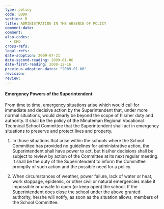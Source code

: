 ```yaml
---
type: policy
code: BDDA
section: B
title: ADMINISTRATION IN THE ABSENCE OF POLICY
comment-date:
comment:
also-codes:
  - CHD
cross-refs:
legal-refs:
date-adoption: 2009-07-21
date-second-reading: 2009-01-06
date-first-reading: 2008-12-16
previous-adoption-dates: "2009-01-06"
revision: 
review: 
---
```


#### Emergency Powers of the Superintendent

From time to time, emergency situations arise which would call for immediate and decisive action by the Superintendent that, under more normal situations, would clearly be beyond the scope of his/her duty and authority.  It shall be the policy of the Minuteman Regional Vocational Technical School Committee that the Superintendent shall act in emergency situations to preserve and protect lives and property.

1.	In those situations that arise within the schools where the School Committee has provided no guidelines for administrative action, the Superintendent shall have power to act, but his/her decisions shall be subject to review by action of the Committee at its next regular meeting.  It shall be the duty of the Superintendent to inform the Committee promptly of such action and the possible need for a policy.

2.	When circumstances of weather, power failure, lack of water or heat, work stoppage, epidemic, or other civil or natural emergencies make it impossible or unsafe to open (or keep open) the school. If the Superintendent does close the school under the above granted authority, he/she will notify, as soon as the situation allows, members of the School Committee.   


